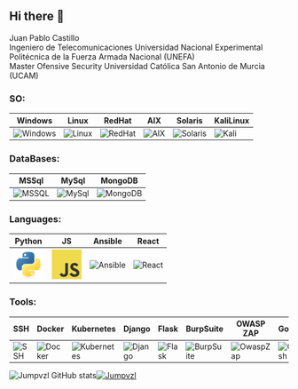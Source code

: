 ## Hi there 👋

Juan Pablo Castillo<br>
Ingeniero de Telecomunicaciones Universidad Nacional Experimental Politécnica de la Fuerza Armada Nacional (UNEFA)<br>
Master Ofensive Security Universidad Católica San Antonio de Murcia (UCAM)

### SO:
| Windows | Linux | RedHat | AIX | Solaris | KaliLinux |
|----------|----------|----------|----------|----------|----------|
|  <img src="https://www.svgrepo.com/show/513083/windows-174.svg" title="Windows"  alt="Windows" width="55" height="55"/>| <img src="https://www.svgrepo.com/show/448236/linux.svg" title="Linux" alt="Linux" width="55" height="55"/>| <img src="https://www.svgrepo.com/show/355193/redhat.svg" title="RedHat" alt="RedHat" width="55" height="55"/>| <img src="https://www.svgrepo.com/show/473655/ibm.svg" title="AIX" alt="AIX" width="55" height="55"/> | <img src="https://www.svgrepo.com/show/355250/solaris.svg" title="Solaris" alt="Solaris" width="55" height="55"/> | <img src="https://www.svgrepo.com/show/330767/kalilinux.svg" title="Kali" alt="Kali" width="55" height="55"/> |

### DataBases:
| MSSql | MySql | MongoDB |
|----------|----------|----------|
|  <img src="https://www.svgrepo.com/show/303229/microsoft-sql-server-logo.svg" title="MSSQL"  alt="MSSQL" width="55" height="55"/>| <img src="https://www.svgrepo.com/show/303251/mysql-logo.svg" title="MySql" alt="MySql" width="55" height="55"/>| <img src="https://www.svgrepo.com/show/303232/mongodb-logo.svg" title="MongoDB" alt="MongoDB" width="55" height="55"/>| 



### Languages:
| Python | JS | Ansible | React |
|----------|----------|----------|----------|
|  <img src="https://github.com/devicons/devicon/blob/master/icons/python/python-original.svg" title="Python"  alt="Python" width="55" height="55"/>                |<img src="https://github.com/devicons/devicon/blob/master/icons/javascript/javascript-original.svg" title="JavaScript" alt="JavaScript" width="55" height="55"/> |<img src="https://www.svgrepo.com/show/373429/ansible.svg" title="Ansible" alt="Ansible" width="55" height="55"/> |<img src="https://duckduckgo.com/i/1919314e.png" title="React" alt="React" width="55" height="55"/>                                                              |


### Tools:
| SSH | Docker | Kubernetes | Django | Flask | BurpSuite | OWASP ZAP | GoPhish |
|----------|----------|----------|----------|----------|----------|----------|----------|
| <img src="https://tomsitcafe.com/wp-content/uploads/2023/09/ssh.png" title="SSH" alt="SSH" width="55" height="55"/>| <img src="https://www.svgrepo.com/show/349342/docker.svg" title="Docker"  alt="Docker" width="55" height="55"/>| <img src="https://www.svgrepo.com/show/448233/kubernetes.svg" title="Kubernetes" alt="Kubernetes" width="55" height="55"/>|   <img src="https://www.svgrepo.com/show/349341/djangoproject.svg" title="Django" alt="Django" width="55" height="55"/> |<img src="https://www.svgrepo.com/show/508915/flask.svg" title="Flask" alt="Flask" width="55" height="55"/> | <img src="https://www.svgrepo.com/show/454430/burpsuite-security-software.svg" title="BurpSuite" alt="BurpSuite" width="55" height="55"/> | <img src="https://avatars.githubusercontent.com/u/6716868?s=200&v=4" title="OwaspZap" alt="OwaspZap" width="55" height="55"/> | <img src="https://avatars.githubusercontent.com/u/16602581?s=200&v=4" title="GoPhish" alt="GoPhish" width="55" height="55"/> |

![Jumpvzl GitHub stats](https://github-readme-stats.vercel.app/api?username=Jumpvzl\&rank_icon=github\&show_icons=true\&theme=blue-green\&title_color=00b3ff)[![Jumpvzl](https://streak-stats.demolab.com/?user=Jumpvzl&count_private=true&theme=blue-green&title_color=00b3ff)](#)
